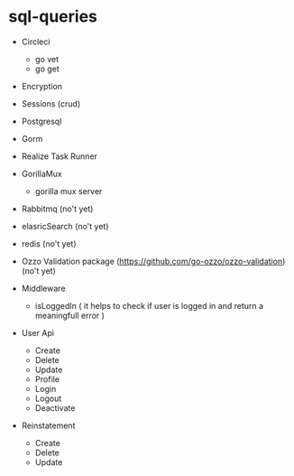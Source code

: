 # sql-queries
- Circleci
    - go vet
    - go get
    
- Encryption
- Sessions (crud)
- Postgresql
- Gorm
- Realize Task Runner

- GorillaMux
    - gorilla mux server
- Rabbitmq (no't yet)
- elasricSearch (no't yet)
- redis (no't yet)
- Ozzo Validation package (https://github.com/go-ozzo/ozzo-validation) (no't yet)

- Middleware
    - isLoggedIn ( it helps to check if user is logged in and return a meaningfull error ) 
- User Api
   - Create
   - Delete
   - Update
   - Profile
   - Login
   - Logout
   - Deactivate
    
- Reinstatement
   - Create
   - Delete
   - Update